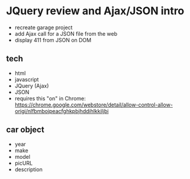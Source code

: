 JQuery review and Ajax/JSON intro
=================================
* recreate garage project
* add Ajax call for a JSON file from the web
* display 411 from JSON on DOM

tech
----
* html
* javascript
* JQuery (Ajax)
* JSON
* requires this "on" in Chrome: https://chrome.google.com/webstore/detail/allow-control-allow-origi/nlfbmbojpeacfghkpbjhddihlkkiljbi

car object
----------
* year
* make
* model
* picURL
* description
